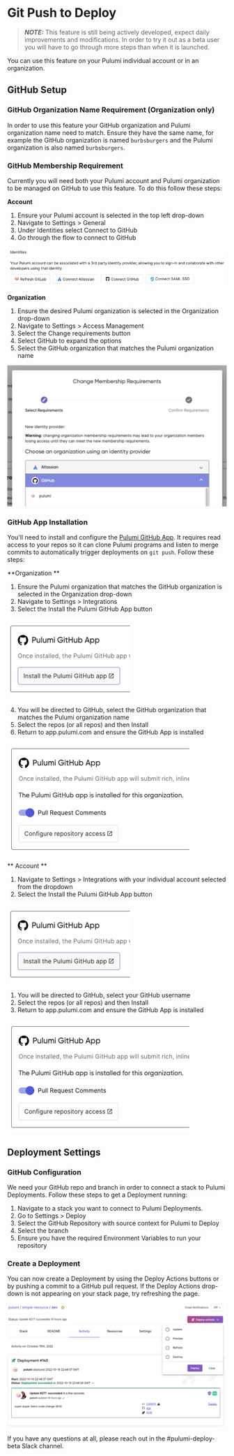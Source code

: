 # Git Push to Deploy

> **_NOTE:_**  This feature is still being actively developed, expect daily improvements and modifications. In order to try it out as a beta user you will have to go through more steps than when it is launched.

You can use this feature on your Pulumi individual account or in an organization.

## GitHub Setup

### GitHub Organization Name Requirement (Organization only)

In order to use this feature your GitHub organization and Pulumi organization name need to match. Ensure they have the same name, for example the GitHub organization is named `burbsburgers` and the Pulumi organization is also named `burbsburgers`.

### GitHub Membership Requirement

Currently you will need both your Pulumi account and Pulumi organization to be managed on GitHub to use this feature. To do this follow these steps:

**Account**

1. Ensure your Pulumi account is selected in the top left drop-down
2. Navigate to Settings > General
3. Under Identities select Connect to GitHub
4. Go through the flow to connect to GitHub

![account](account.png)

**Organization**

1. Ensure the desired Pulumi organization is selected in the Organization drop-down
2. Navigate to Settings > Access Management
3. Select the Change requirements button
4. Select GitHub to expand the options
5. Select the GitHub organization that matches the Pulumi organization name

![org](org.png)

### GitHub App Installation

You'll need to install and configure the [Pulumi GitHub App](https://github.com/apps/pulumi). It requires read access to your repos so it can clone Pulumi programs and listen to merge commits to automatically trigger deployments on `git push`. Follow these steps:

**Organization **

1. Ensure the Pulumi organization that matches the GitHub organization is selected in the Organization drop-down
2. Navigate to Settings > Integrations
3. Select the Install the Pulumi GitHub App button
  
![gha-install](gha-install.png)

4. You will be directed to GitHub, select the GitHub organization that matches the Pulumi organization name
5. Select the repos (or all repos) and then Install 
6. Return to app.pulumi.com and ensure the GitHub App is installed

![gha-installed](gha-installed.png)

** Account **

1. Navigate to Settings > Integrations with your individual account selected from the dropdown
2. Select the Install the Pulumi GitHub App button
  
![gha-install](gha-install.png)

1. You will be directed to GitHub, select your GitHub username
2. Select the repos (or all repos) and then Install
3. Return to app.pulumi.com and ensure the GitHub App is installed

![gha-installed](gha-installed.png)

## Deployment Settings

### GitHub Configuration

We need your GitHub repo and branch in order to connect a stack to Pulumi Deployments. Follow these steps to get a Deployment running:

1. Navigate to a stack you want to connect to Pulumi Deployments.
2. Go to Settings > Deploy
3. Select the GitHub Repository with source context for Pulumi to Deploy
4. Select the branch
5. Ensure you have the required Environment Variables to run your repository

### Create a Deployment

You can now create a Deployment by using the Deploy Actions buttons or by pushing a commit to a GitHub pull request. If the Deploy Actions drop-down is not appearing on your stack page, try refreshing the page.

![deploy-actions](deploy-actions.png)

If you have any questions at all, please reach out in the #pulumi-deploy-beta Slack channel.
